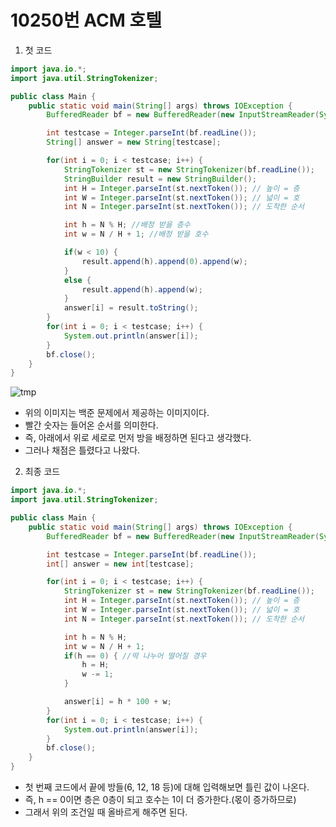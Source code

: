 # 10250번 ACM 호텔
1. 첫 코드
```java
import java.io.*;
import java.util.StringTokenizer;

public class Main {
    public static void main(String[] args) throws IOException {
        BufferedReader bf = new BufferedReader(new InputStreamReader(System.in));

        int testcase = Integer.parseInt(bf.readLine());
        String[] answer = new String[testcase];

        for(int i = 0; i < testcase; i++) {
            StringTokenizer st = new StringTokenizer(bf.readLine());
            StringBuilder result = new StringBuilder();
            int H = Integer.parseInt(st.nextToken()); // 높이 = 층
            int W = Integer.parseInt(st.nextToken()); // 넓이 = 호
            int N = Integer.parseInt(st.nextToken()); // 도착한 순서

            int h = N % H; //배정 받을 층수
            int w = N / H + 1; //배정 받을 호수

            if(w < 10) {
                result.append(h).append(0).append(w);
            }
            else {
                result.append(h).append(w);
            }
            answer[i] = result.toString();
        }
        for(int i = 0; i < testcase; i++) {
            System.out.println(answer[i]);
        }
        bf.close();
    }
}
```
![tmp](https://user-images.githubusercontent.com/100505030/193199063-5bf7f575-943f-4628-b1fd-a8c39ef59b41.png)
+ 위의 이미지는 백준 문제에서 제공하는 이미지이다.
+ 빨간 숫자는 들어온 순서를 의미한다.
+ 즉, 아래에서 위로 세로로 먼저 방을 배정하면 된다고 생각했다.
+ 그러나 채점은 틀렸다고 나왔다.
2. 최종 코드
```java
import java.io.*;
import java.util.StringTokenizer;

public class Main {
    public static void main(String[] args) throws IOException {
        BufferedReader bf = new BufferedReader(new InputStreamReader(System.in));

        int testcase = Integer.parseInt(bf.readLine());
        int[] answer = new int[testcase];

        for(int i = 0; i < testcase; i++) {
            StringTokenizer st = new StringTokenizer(bf.readLine());
            int H = Integer.parseInt(st.nextToken()); // 높이 = 층
            int W = Integer.parseInt(st.nextToken()); // 넓이 = 호
            int N = Integer.parseInt(st.nextToken()); // 도착한 순서

            int h = N % H;
            int w = N / H + 1;
            if(h == 0) { //딱 나누어 떨어질 경우
                h = H;
                w -= 1;
            }

            answer[i] = h * 100 + w;
        }
        for(int i = 0; i < testcase; i++) {
            System.out.println(answer[i]);
        }
        bf.close();
    }
}
```
+ 첫 번째 코드에서 끝에 방들(6, 12, 18 등)에 대해 입력해보면 틀린 값이 나온다.
+ 즉, h == 0이면 층은 0층이 되고 호수는 1이 더 증가한다.(몫이 증가하므로)
+ 그래서 위의 조건일 때 올바르게 해주면 된다.
